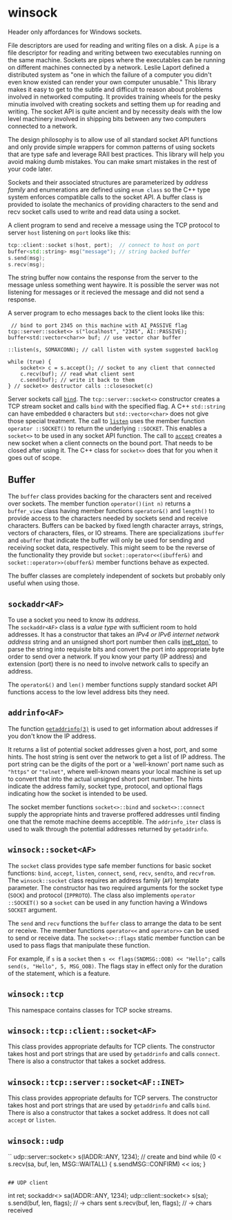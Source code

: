 # winsock

Header only affordances for Windows sockets.

File descriptors are used for reading and writing files on a disk. 
A `pipe` is a file descriptor for reading and writing between two executables running on the same machine.
Sockets are pipes where the executables can be running on different machines connected by a network.
Leslie Laport defined a distributed system as "one in which the failure of a computer you didn't even 
know existed can render your own computer unusable." This library makes it easy
to get to the subtle and difficult to reason about problems involved in networked computing.
It provides training wheels for the pesky minutia involved with creating sockets
and setting them up for reading and writing. The socket API is quite ancient and
by necessity deals with the low level machinery involved in shipping bits
between any two computers connected to a network.

The design philosophy is to allow use of all standard socket API functions
and only provide simple wrappers for common patterns of using sockets
that are type safe and leverage RAII best practices. 
This library will help you avoid making dumb mistakes. 
You can make smart mistakes in the rest of your code later.

Sockets and their associated structures are parameterized by _address family_
and enumerations are defined using `enum class`
so the C++ type system enforces compatible calls to the socket API. 
A buffer class is provided to isolate the mechanics of
providing characters to the send and recv socket calls used to write
and read data using a socket.

A client program to send and receive a message using the TCP protocol to server 
`host` listening on `port` looks like this:
```C++
tcp::client::socket s(host, port);  // connect to host on port
buffer<std::string> msg("message"); // string backed buffer
s.send(msg);
s.recv(msg);
```
The string buffer now contains the response from the server to the message
unless something went haywire. It is possible the server was not
listening for messages or it recieved the message and did not send a response.

A server program to echo messages back to the client looks like this:
```
 // bind to port 2345 on this machine with AI_PASSIVE flag
tcp::server::socket<> s("localhost", "2345", AI::PASSIVE);
buffer<std::vector<char>> buf; // use vector char buffer 

::listen(s, SOMAXCONN); // call listen with system suggested backlog

while (true) {
	socket<> c = s.accept(); // socket to any client that connected
	c.recv(buf); // read what client sent
	c.send(buf); // write it back to them
} // socket<> destructor calls ::closesocket(c)
```
Server sockets call [`bind`](https://docs.microsoft.com/en-us/windows/win32/api/winsock/nf-winsock-bind).
The `tcp::server::socket<>` constructor creates a TCP stream socket and calls
`bind` with the specified flag.
A C++ `std::string` can have embedded `0` characters but `std::vector<char>` does not give those special treatment.
The call to [`listen`](https://docs.microsoft.com/en-us/windows/win32/api/winsock2/nf-winsock2-listen)
uses the member function `operator ::SOCKET()` to return
the underlying `::SOCKET`. This enables a `socket<>` to be used in any socket API function. 
The call to [`accept`](https://docs.microsoft.com/en-us/windows/win32/api/winsock2/nf-winsock2-accept)
creates a new socket when a client connects on the bound port. That needs to be closed after using it.
The C++ class for `socket<>` does that for you when it goes out of scope.

## Buffer

The `buffer` class provides backing for the characters sent and received over sockets.
The member function `operator()(int n)` returns a `buffer_view` class having 
member functions `operator&()` and `length()` to provide access to the characters needed
by sockets send and receive characters.
Buffers can be backed by fixed length character arrays, strings, vectors of characters,
files, or IO streams.
There are specializations `ibuffer` and `obuffer` that indicate the buffer will only
be used for sending and receiving socket data, respectively. This might seem to
be the reverse of the functionality they provide but `socket::operator<<(ibuffer&)`
and `socket::operator>>(obuffer&)` member functions behave as expected.

The buffer classes are completely independent of sockets but probably only useful when using those.

## `sockaddr<AF>`

To use a socket you need to know its _address_.  
The `sockaddr<AF>` class is a _value type_ with sufficient room to hold addresses. 
It has a constructor that takes an _IPv4 or IPv6 internet network address_ string and an unsigned short port number then calls
[inet_pton`](https://docs.microsoft.com/en-us/windows/win32/api/ws2tcpip/nf-ws2tcpip-inet_pton) 
to parse the string into requisite bits and convert the port into appropriate byte order
to send over a network.
If you know your party (IP address) and extension (port) there is no need to
involve network calls to specify an address.

The `operator&()` and `len()` member functions supply 
standard socket API functions access to the low level address bits they need.

## `addrinfo<AF>`

The function [`getaddrinfo(3)`](https://www.man7.org/linux/man-pages/man3/getaddrinfo.3.html)
is used to get information about addresses if you don't know the IP address.

It returns a list of potential socket addresses given a host, port, and some hints.
The host string is sent over the network to get a list of IP address.
The port string can be the digits of the port or a 'well-known' port name such as `"https"` or `"telnet"`,
where well-known means your local machine is set up to convert that into the actual unsigned short
port number. The hints indicate the address family, socket type, protocol, and optional
flags indicating how the socket is intended to be used.

The socket member functions `socket<>::bind` and `socket<>::connect` supply the
appropriate hints and traverse proffered addresses until finding one that the
remote machine deems acceptible. The `addrinfo_iter` class is used to walk through
the potential addresses returned by `getaddrinfo`.

## `winsock::socket<AF>`

The `socket` class provides type safe member functions for basic socket functions:
`bind`, `accept`, `listen`, `connect`, `send`, `recv`, `sendto`, and `recvfrom`.
The `winsock::socket` class requires an address family (`AF`) template parameter.
The constructor has two required arguments for the socket type (`SOCK`) and protocol (`IPPROTO`).
The class also implements `operator ::SOCKET()` so a `socket` can be used in any
function having a Windows `SOCKET` argument.

The `send` and `recv` functions the `buffer` class to arrange the data to
be sent or receive.
The member functions `operator<<` and `operator>>` can be used to send or
receive data.
The `socket<>::flags` static member function can be used to pass flags that manipulate 
these function.

For example, if `s` is a `socket` then `s << flags(SNDMSG::OOB) << "Hello";` calls
`send(s, "Hello", 5, MSG_OOB)`. The flags stay in effect only for the duration of
the statement, which is a feature.

## `winsock::tcp`

This namespace contains classes for TCP socke streams.

## `winsock::tcp::client::socket<AF>`

This class provides appropriate defaults for TCP clients. The constructor takes host and port
strings that are used by `getaddrinfo` and calls `connect`. There is also a constructor
that takes a socket address.

## `winsock::tcp::server::socket<AF::INET>`

This class provides appropriate defaults for TCP servers. The constructor takes host and port
strings that are used by `getaddrinfo` and calls `bind`. There is also a constructor
that takes a socket address. It does not call `accept` or `listen`.

## `winsock::udp`

``
udp::server::socket<> s(IADDR::ANY, 1234); // create and bind
while (0 < s.recv(sa, buf, len, MSG::WAITALL) {
	s.sendMSG::CONFIRM) << ios;
}
```

## UDP client
```
int ret;
sockaddr<> sa(IADDR::ANY, 1234);
udp::client::socket<> s(sa);
s.send(buf, len, flags); // -> chars sent
s.recv(buf, len, flags); // -> chars received
```
